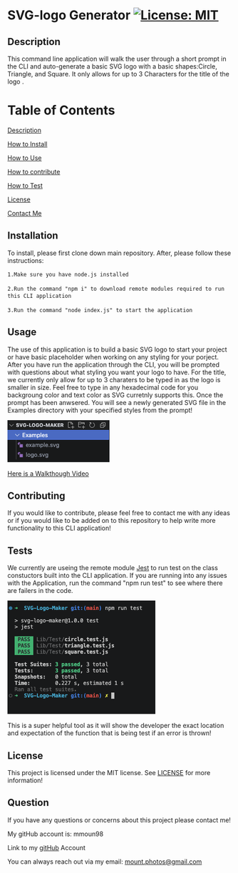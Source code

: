 # SVG-logo Generator [![License: MIT](https://img.shields.io/badge/license-MIT-green)](https://www.mit.edu/~amini/LICENSE.md)

<a name="description"></a>

## Description

This command line application will walk the user through a short prompt in the CLI and auto-generate a basic SVG logo with a basic shapes:Circle, Triangle, and Square. It only allows for up to 3 Characters for the title of the logo .

# Table of Contents

[Description](#description)

[How to Install](#install)

[How to Use](#usage)

[How to contribute](#contribute)

[How to Test](#test)

[License](#license)

[Contact Me](#contact)

<a name="install"></a>

## Installation

To install, please first clone down main repository. After, please follow these instructions:

    1.Make sure you have node.js installed

    2.Run the command "npm i" to download remote modules required to run this CLI application

    3.Run the command "node index.js" to start the application

<a name="usage"></a>

## Usage

The use of this application is to build a basic SVG logo to start your project or have basic placeholder when working on any styling for your porject. After you have run the application through the CLI, you will be prompted with questions about what styling you want your logo to have. For the title, we currently only allow for up to 3 charaters to be typed in as the logo is smaller in size. Feel free to type in any hexadecimal code for you backgroung color and text color as SVG curretnly supports this. Once the prompt has been anwsered. You will see a newly generated SVG file in the Examples directory with your specified styles from the prompt!

![Location of New SVG File](./Lib/Images/logo-exm.png)

[Here is a Walkthough Video](https://drive.google.com/file/d/1pKkdwCBlGS7zS-YkxB-oGtUIf5qH305u/view)

<a name="contribute"></a>

## Contributing

If you would like to contribute, please feel free to contact me with any ideas or if you would like to be added on to this repository to help write more functionality to this CLI application!

<a name="test"></a>

## Tests

We currently are useing the remote module [Jest](https://jestjs.io/) to run test on the class constuctors built into the CLI application. If you are running into any issues with the Application, run the command "npm run test" to see where there are failers in the code.

![CLI running the Jest Test Command](./Lib/Images/Jest-test.png)

This is a super helpful tool as it will show the developer the exact location and expectation of the function that is being test if an error is thrown!

<a name="license"></a>

## License

This project is licensed under the MIT license.
See [LICENSE](https://www.mit.edu/~amini/LICENSE.md) for more information!

<a name="contact"></a>

## Question

If you have any questions or concerns about this project please contact me!

My gitHub account is: mmoun98

Link to my [gitHub](https://github.com/mmoun98) Account

You can always reach out via my email: mount.photos@gmail.com
